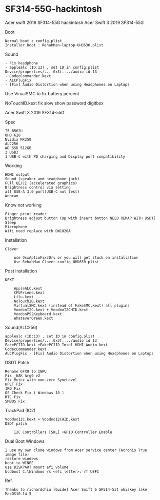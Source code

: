 # SF314-55G-hackintosh
Acer swift 2019 SF314-55G hackintosh
Acer Swift 3 2019 SF314-55G

Boot

	Normal boot : config.plist
	Installer boot : RehabMan-laptop-UHD630.plist

Sound
	
	- Fix headphone
	- applealc (ID:13) , set ID in config.plist Device/properties/....0x3f..../audio id 13
	- CodecCommander.kext
	- ALCPlugFix
	- [Fix] Audio Distortion when using Headphones on Laptops
  
  
Use VirualSMC to fix battery percent

NoTouchID.kext fix slow show password digitbox


Acer Swift 3 2019 SF314-55G




Spec

	I5-8562U
	UHD 620
	Nvidia MX250
	ALC256
	WD SSD 512GB
	2 USB3
	1 USB-C with PD charging and Display port compatibility
Working

	HDMI output
	Sound (speaker and headphone jack)
	Full QE/CI (accelerated graphics)
	Brightness control via setting
	all USB-A 3.0 port(USB-C not test)
	Webcam
Know not working

	Finger print reader
	Brightness adjust button (Up with insert botton NEED REMAP WITH DSDT)
	Sleep
	Microphone
	Wifi need replace with DW1820A
Installation

	Clover
	
		use OsxAptioFix3Drv or you will get stuck on installation
		Use RehabMan Clover config_UHD630.plist
Post Installation

	KEXT
	
		AppleALC.kext
		CPUFriend.kext
		Lilu.kext
		NoTouchID.kext
		VirtualSMC.kext (instead of FakeSMC.kext) all plugins
		VoodooI2C.kext + VoodooI2CHID.kext
		VoodooPS2Keyboard.kext
		WhateverGreen.kext
Sound(ALC256)

	applealc (ID:13) , set ID in config.plist Device/properties/....0x3f..../audio id 13
	FakePCIID.kext +FakePCIID_Intel_HDMI_Audio.kext
	CodecCommander.kext
	ALCPlugFix - [Fix] Audio Distortion when using Headphones on Laptops
DSDT Patch

	Rename GFX0 to IGPU
	Fix _WAK Arg0 v2
	Fix Mutex with non-zero SyncLevel
	HPET Fix
	IRQ Fix
	OS Check Fix ( Windows 10 )
	RTC Fix
	SMBUS Fix
TrackPad (IC2)

	VoodooI2C.kext + VoodooI2CHID.kext
	DSDT patch
	
		I2C Controllers [SKL] +GPIO Controller Enable
Dual Boot Windows

	I use my own clone windows from Acer service center (Acronis True image file)
	restore windows
	boot to WINPE 
	use DISKPART mount efi volume
	bcdboot C:\Windows /s <efi letter>: /f UEFI
Ref.
	
	Thanks to richardchiu [Guide] Acer Swift 5 SF514-53t whiskey lake MacOS10.14.5
